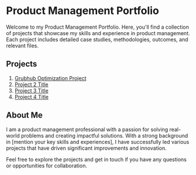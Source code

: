 # Product Management Portfolio

Welcome to my Product Management Portfolio. Here, you'll find a collection of projects that showcase my skills and experience in product management. Each project includes detailed case studies, methodologies, outcomes, and relevant files.

## Projects

1. [Grubhub Optimization Project](./Grubhub-Optimization/README.md)
2. [Project 2 Title](./Project2/README.md)
3. [Project 3 Title](./Project3/README.md)
4. [Project 4 Title](./Project4/README.md)

## About Me

I am a product management professional with a passion for solving real-world problems and creating impactful solutions. With a strong background in [mention your key skills and experiences], I have successfully led various projects that have driven significant improvements and innovation.

Feel free to explore the projects and get in touch if you have any questions or opportunities for collaboration.
